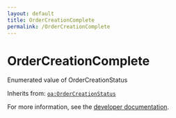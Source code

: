 ```yaml
---
layout: default
title: OrderCreationComplete
permalink: /OrderCreationComplete
---
```


# OrderCreationComplete
Enumerated value of OrderCreationStatus

Inherits from: [`oa:OrderCreationStatus`](https://openactive.io/OrderCreationStatus)

For more information, see the [developer documentation](https://developer.openactive.io/data-model/types/).